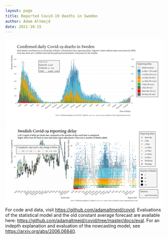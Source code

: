 ```yaml
---
layout: page
title: Reported Covid-19 deaths in Sweden
author: Adam Altmejd
date: 2021-10-15
---
```


![Graph of Swedish Covid-19 deaths with reporting delay.](deaths_lag_sweden_2021-10-15.png "Swedish Covid-19 deaths.")
![Graph of Swedish Covid-19 reporting delay in daily deaths.](lag_trend_sweden_2021-10-15.png "Trend in Swedish Covid-19 mortality reporting delay.")
For code and data, visit <https://github.com/adamaltmejd/covid>.
Evaluations of the statistical model and the old constant average forecast are available here: <https://github.com/adamaltmejd/covid/tree/master/docs/eval>.
For an indepth explanation and evaluation of the nowcasting model, see <https://arxiv.org/abs/2006.06840>.
